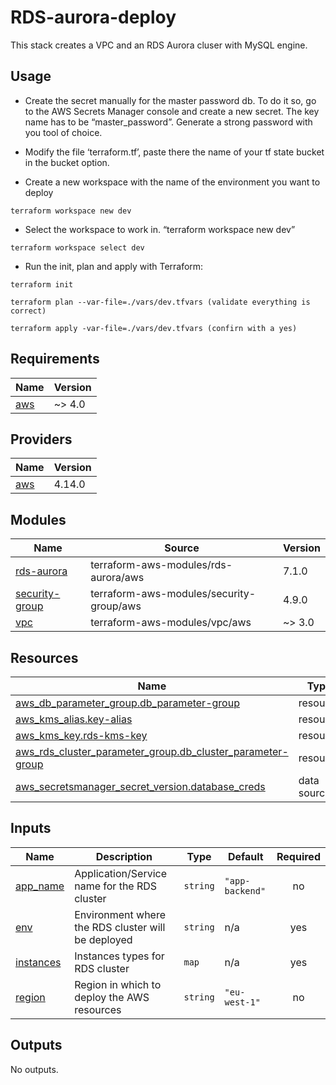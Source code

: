 # RDS-aurora-deploy

This stack creates a VPC and an RDS Aurora cluser with MySQL engine.

## Usage

* Create the secret manually for the master password db. To do it so, go to the AWS Secrets Manager console and create a new secret. The key name has to be “master_password”. Generate a strong password with you tool of choice.

* Modify the file ‘terraform.tf’, paste there the name of your tf state bucket in the bucket option.

* Create a new workspace with the name of the environment you want to deploy

```terraform workspace new dev```

* Select the workspace to work in. “terraform workspace new dev”

```terraform workspace select dev```

* Run the init, plan and apply with Terraform:

```
terraform init

terraform plan --var-file=./vars/dev.tfvars (validate everything is correct)

terraform apply -var-file=./vars/dev.tfvars (confirn with a yes)
```



## Requirements

| Name | Version |
|------|---------|
| <a name="requirement_aws"></a> [aws](#requirement\_aws) | ~> 4.0 |

## Providers

| Name | Version |
|------|---------|
| <a name="provider_aws"></a> [aws](#provider\_aws) | 4.14.0 |

## Modules

| Name | Source | Version |
|------|--------|---------|
| <a name="module_rds-aurora"></a> [rds-aurora](#module\_rds-aurora) | terraform-aws-modules/rds-aurora/aws | 7.1.0 |
| <a name="module_security-group"></a> [security-group](#module\_security-group) | terraform-aws-modules/security-group/aws | 4.9.0 |
| <a name="module_vpc"></a> [vpc](#module\_vpc) | terraform-aws-modules/vpc/aws | ~> 3.0 |

## Resources

| Name | Type |
|------|------|
| [aws_db_parameter_group.db_parameter-group](https://registry.terraform.io/providers/hashicorp/aws/latest/docs/resources/db_parameter_group) | resource |
| [aws_kms_alias.key-alias](https://registry.terraform.io/providers/hashicorp/aws/latest/docs/resources/kms_alias) | resource |
| [aws_kms_key.rds-kms-key](https://registry.terraform.io/providers/hashicorp/aws/latest/docs/resources/kms_key) | resource |
| [aws_rds_cluster_parameter_group.db_cluster_parameter-group](https://registry.terraform.io/providers/hashicorp/aws/latest/docs/resources/rds_cluster_parameter_group) | resource |
| [aws_secretsmanager_secret_version.database_creds](https://registry.terraform.io/providers/hashicorp/aws/latest/docs/data-sources/secretsmanager_secret_version) | data source |

## Inputs

| Name | Description | Type | Default | Required |
|------|-------------|------|---------|:--------:|
| <a name="input_app_name"></a> [app\_name](#input\_app\_name) | Application/Service name for the RDS cluster | `string` | `"app-backend"` | no |
| <a name="input_env"></a> [env](#input\_env) | Environment where the RDS cluster will be deployed | `string` | n/a | yes |
| <a name="input_instances"></a> [instances](#input\_instances) | Instances types for RDS cluster | `map` | n/a | yes |
| <a name="input_region"></a> [region](#input\_region) | Region in which to deploy the AWS resources | `string` | `"eu-west-1"` | no |

## Outputs

No outputs.
